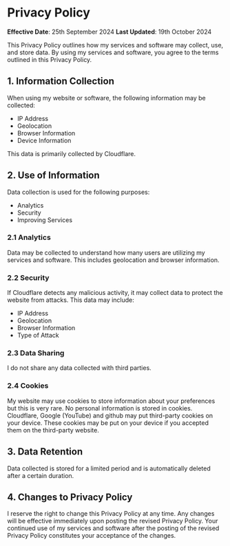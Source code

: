 # Privacy Policy

**Effective Date**: 25th September 2024
**Last Updated**: 19th October 2024

This Privacy Policy outlines how my services and software may collect, use, and store data. By using my services and software, you agree to the terms outlined in this Privacy Policy.

## 1. Information Collection

When using my website or software, the following information may be collected:

- IP Address
- Geolocation
- Browser Information
- Device Information

This data is primarily collected by Cloudflare.

## 2. Use of Information

Data collection is used for the following purposes:
- Analytics
- Security
- Improving Services

### 2.1 Analytics

Data may be collected to understand how many users are utilizing my services and software. This includes geolocation and browser information.

### 2.2 Security

If Cloudflare detects any malicious activity, it may collect data to protect the website from attacks. This data may include:

- IP Address
- Geolocation
- Browser Information
- Type of Attack

### 2.3 Data Sharing

I do not share any data collected with third parties.

### 2.4 Cookies

My website may use cookies to store information about your preferences but this is very rare. No personal information is stored in cookies. Cloudflare, Google (YouTube) and github may put third-party cookies on your device. These cookies may be put on your device if you accepted them on the third-party website.

## 3. Data Retention

Data collected is stored for a limited period and is automatically deleted after a certain duration.

## 4. Changes to Privacy Policy

I reserve the right to change this Privacy Policy at any time. Any changes will be effective immediately upon posting the revised Privacy Policy. Your continued use of my services and software after the posting of the revised Privacy Policy constitutes your acceptance of the changes.